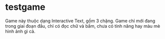 # testgame
Game này thuộc dạng Interactive Text, gồm 3 chặng.
Game chỉ mới đang trong giai đoạn đầu, chỉ có đọc chữ và bấm, chưa có tính năng hay màu mè hình ảnh gì cả.
